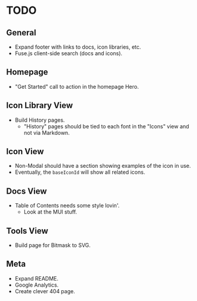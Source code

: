 # TODO

## General

- Expand footer with links to docs, icon libraries, etc.
- Fuse.js client-side search (docs and icons).

## Homepage

- "Get Started" call to action in the homepage Hero.

## Icon Library View

- Build History pages.
  - "History" pages should be tied to each font in the "Icons" view and not via Markdown.

## Icon View

- Non-Modal should have a section showing examples of the icon in use.
- Eventually, the `baseIconId` will show all related icons.

## Docs View

- Table of Contents needs some style lovin'.
  - Look at the MUI <List> stuff.

## Tools View

- Build page for Bitmask to SVG.

## Meta

- Expand README.
- Google Analytics.
- Create clever 404 page.
